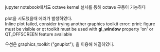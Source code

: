 jupyter notebook에서도 octave kernel 설치를 통해 octave 구동이 가능하다<br>\
plot을 시도했을때 에러가 발생하였다.<br>
Inline plot failed, consider trying another graphics toolkit error: print: figure must be visible or qt toolkit must be used with __gl_window__ property 'on' or QT_OFFSCREEN feature available<br>

우선은 graphics_toolkit ("gnuplot"); 을 이용해 해결하였다.<br>
